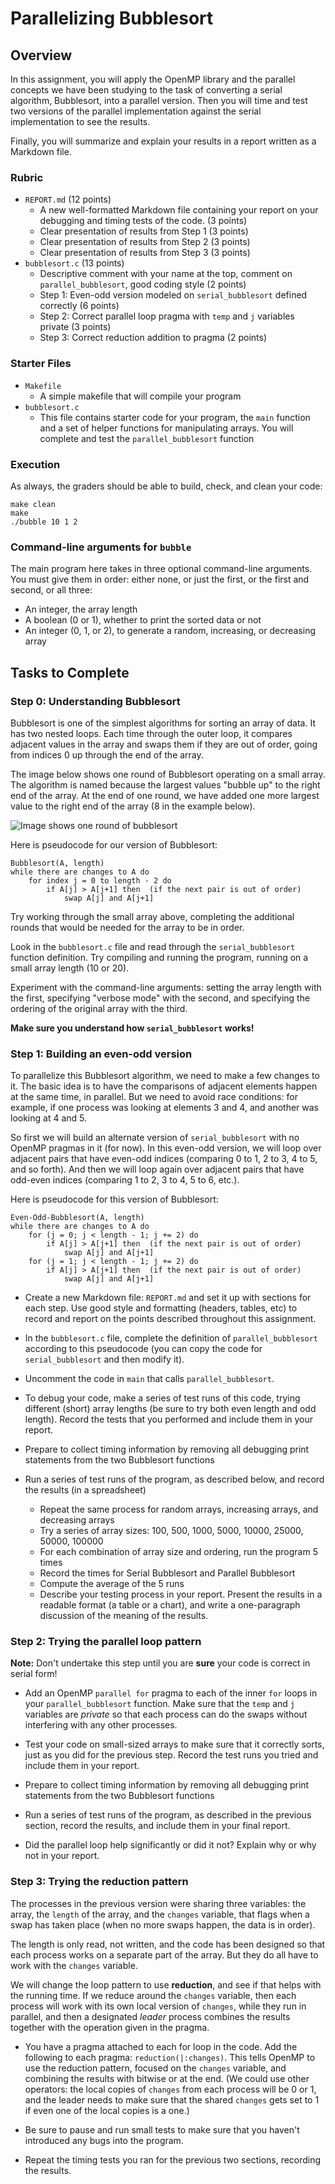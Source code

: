 # Parallelizing Bubblesort

## Overview

In this assignment, you will apply the OpenMP library and the parallel concepts we
have been studying to the task of converting a serial algorithm, Bubblesort, into
a parallel version. Then you will time and test two versions of the parallel implementation
against the serial implementation to see the results.

Finally, you will summarize and explain your results in a report written as a Markdown file.


### Rubric

* `REPORT.md` (12 points)
    - A new well-formatted Markdown file containing your report on your debugging and timing tests
    of the code. (3 points)
    - Clear presentation of results from Step 1 (3 points)
    - Clear presentation of results from Step 2 (3 points)
    - Clear presentation of results from Step 3 (3 points)
* `bubblesort.c` (13 points)
   - Descriptive comment with your name at the top, comment on `parallel_bubblesort`,
   good coding style (2 points)
   - Step 1: Even-odd version modeled on `serial_bubblesort` defined correctly (6 points)
   - Step 2: Correct parallel loop pragma with `temp` and `j` variables private (3 points)
   - Step 3: Correct reduction addition to pragma (2 points)


### Starter Files

* `Makefile`
    - A simple makefile that will compile your program
* `bubblesort.c`
    - This file contains starter code for your program, the `main`
    function and a set of helper functions for manipulating arrays. 
    You will complete and test the `parallel_bubblesort` function


### Execution

As always, the graders should be able to build, check, and clean your code:

```
make clean
make
./bubble 10 1 2
```

### Command-line arguments for `bubble`

The main program here takes in three optional command-line arguments. You must
give them in order: either none, or just the first, or the first and second, or all
three:
* An integer, the array length
* A boolean (0 or 1), whether to print the sorted data or not
* An integer (0, 1, or 2), to generate a random, increasing, or decreasing array
    
## Tasks to Complete

### Step 0: Understanding Bubblesort

Bubblesort is one of the simplest algorithms for sorting an array of data. It
has two nested loops. Each time through the outer loop, it compares adjacent values
in the array and swaps them if they are out of order, going from indices 0 up through
the end of the array.

The image below shows one round of Bubblesort operating on a small array. The
algorithm is named because the largest values "bubble up" to the right end of the 
array. At the end of one round, we have added one more largest value to the right
end of the array (8 in the example below).

![Image shows one round of bubblesort](bubblesort.drawio.png)

Here is pseudocode for our version of Bubblesort:
```
Bubblesort(A, length)
while there are changes to A do
    for index j = 0 to length - 2 do
        if A[j] > A[j+1] then  (if the next pair is out of order)
            swap A[j] and A[j+1]
```

Try working through the small array above, completing the additional rounds that
would be needed for the array to be in order.

Look in the `bubblesort.c` file and read through the `serial_bubblesort` function
definition. Try compiling and running the program, running on a small array length
(10 or 20). 

Experiment with the command-line arguments: setting the array length with the first,
specifying "verbose mode" with the second, and specifying the ordering of the
original array with the third.

**Make sure you understand how `serial_bubblesort` works!**

### Step 1: Building an even-odd version

To parallelize this Bubblesort algorithm, we need to make a few changes to it. The
basic idea is to have the comparisons of adjacent elements happen at the same time,
in parallel. But we need to avoid race conditions: for example, if one process
was looking at elements 3 and 4, and another was looking at 4 and 5. 

So first we will build an alternate version of `serial_bubblesort` with no OpenMP
pragmas in it (for now). In this even-odd version, we will loop over adjacent pairs
that have even-odd indices (comparing 0 to 1, 2 to 3, 4 to 5, and so forth). And
then we will loop again over adjacent pairs that have odd-even indices (comparing
1 to 2, 3 to 4, 5 to 6, etc.).

Here is pseudocode for this version of Bubblesort:
```
Even-Odd-Bubblesort(A, length)
while there are changes to A do
    for (j = 0; j < length - 1; j += 2) do
        if A[j] > A[j+1] then  (if the next pair is out of order)
            swap A[j] and A[j+1]
    for (j = 1; j < length - 1; j += 2) do
        if A[j] > A[j+1] then  (if the next pair is out of order)
            swap A[j] and A[j+1]
```

* Create a new Markdown file: `REPORT.md` and set it up with sections for each
step. Use good style and formatting (headers, tables, etc) to record and report
on the points described throughout this assignment.

* In the `bubblesort.c` file, complete the definition of `parallel_bubblesort` according
to this pseudocode (you can copy the code for `serial_bubblesort` and then modify
it). 

* Uncomment the code in `main` that calls `parallel_bubblesort`.

* To debug your code, make a series of test runs of this code, trying different 
(short) array lengths (be sure to try both even length and odd length). 
Record the tests that you performed and include them in your report.

* Prepare to collect timing information by removing all debugging print statements
from the two Bubblesort functions

* Run a series of test runs of the program, as described below, and record the results
(in a spreadsheet)
    - Repeat the same process for random arrays, increasing arrays, and decreasing arrays
    - Try a series of array sizes: 100, 500, 1000, 5000, 10000, 25000, 50000, 100000
    - For each combination of array size and ordering, run the program 5 times
    - Record the times for Serial Bubblesort and Parallel Bubblesort
    - Compute the average of the 5 runs
    - Describe your testing process in your report. Present the results in a 
    readable format (a table or a chart), and write a one-paragraph discussion
    of the meaning of the results.

### Step 2: Trying the parallel loop pattern

**Note:** Don't undertake this step until you are **sure** your code is correct in
serial form!

* Add an OpenMP `parallel for` pragma to each of the inner `for` loops in your
`parallel_bubblesort` function. Make sure that the `temp` and `j` variables are
_private_ so that each process can do the swaps without interfering with any other processes.

* Test your code on small-sized arrays to make sure that it correctly sorts, just
as you did for the previous step. Record the test runs you tried and include 
them in your report.

* Prepare to collect timing information by removing all debugging print statements
from the two Bubblesort functions

* Run a series of test runs of the program, as described in the previous section,
record the results, and include them in your final report.

* Did the parallel loop help significantly or did it not? Explain why or why not
in your report.

### Step 3: Trying the reduction pattern

The processes in the previous version were sharing three variables: the array,
the `length` of the array, and the `changes` variable, that flags when a swap has taken
place (when no more swaps happen, the data is in order).

The length is only read, not written, and the code has been designed so that each
process works on a separate part of the array. But they do all have to work with the
`changes` variable. 

We will change the loop pattern to use **reduction**, and see if that helps with
the running time. If we reduce around the `changes` variable, then each process
will work with its own local version of `changes`, while they run in parallel, and 
then a designated _leader_ process combines the results together with the operation
given in the pragma.

* You have a pragma attached to each for loop in the code. Add the following to each
pragma: `reduction(|:changes)`. This tells OpenMP to use the reduction pattern,
focused on the `changes` variable, and combining the results with bitwise or at the
end. (We could use other operators: the local copies of `changes` from each 
process will be 0 or 1, and the leader needs to make sure that the shared `changes`
gets set to 1 if even one of the local copies is a one.)

* Be sure to pause and run small tests to make sure that you haven't introduced
any bugs into the program.

* Repeat the timing tests you ran for the previous two sections, recording the results.




